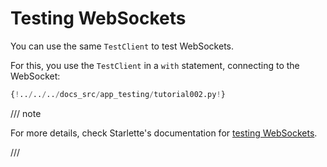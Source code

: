 # Testing WebSockets

You can use the same `TestClient` to test WebSockets.

For this, you use the `TestClient` in a `with` statement, connecting to the WebSocket:

```Python hl_lines="27-31"
{!../../../docs_src/app_testing/tutorial002.py!}
```

/// note

For more details, check Starlette's documentation for <a href="https://www.starlette.io/testclient/#testing-websocket-sessions" class="external-link" target="_blank">testing WebSockets</a>.

///
